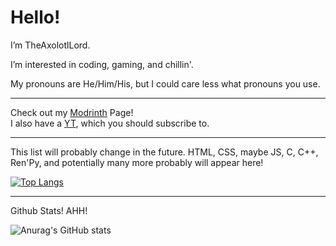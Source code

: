# Hello! 

I’m TheAxolotlLord.

I’m interested in coding, gaming, and chillin'.

My pronouns are He/Him/His, but I could care less what pronouns you use.

---

Check out my [Modrinth](https://modrinth.com/user/TheAxolotlLord) Page! <br/>
I also have a [YT](https://youtube.com/@realaxolotllord), which you should subscribe to.

---

This list will probably change in the future. HTML, CSS, maybe JS, C, C++, Ren'Py, and potentially many more probably will appear here!

[![Top Langs](https://github-readme-stats.vercel.app/api/top-langs/?username=TheAxolotlLord&layout=donut-vertical&theme=cobalt)](https://github.com/TheAxolotlLord/#)

---

Github Stats! AHH!

![Anurag's GitHub stats](https://github-readme-stats.vercel.app/api?username=TheAxolotlLord&layout=compact&show_icons=true&theme=cobalt)
